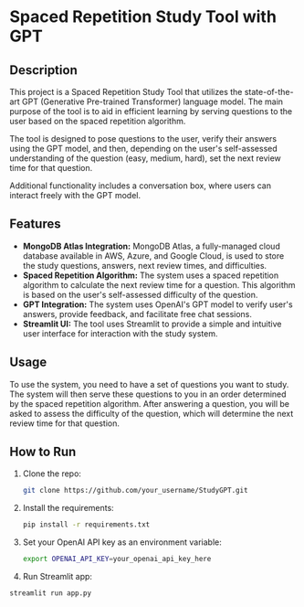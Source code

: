 # Spaced Repetition Study Tool with GPT

## Description

This project is a Spaced Repetition Study Tool that utilizes the state-of-the-art GPT (Generative Pre-trained Transformer) language model. The main purpose of the tool is to aid in efficient learning by serving questions to the user based on the spaced repetition algorithm.

The tool is designed to pose questions to the user, verify their answers using the GPT model, and then, depending on the user's self-assessed understanding of the question (easy, medium, hard), set the next review time for that question.

Additional functionality includes a conversation box, where users can interact freely with the GPT model.

## Features

- **MongoDB Atlas Integration:** MongoDB Atlas, a fully-managed cloud database available in AWS, Azure, and Google Cloud, is used to store the study questions, answers, next review times, and difficulties.
- **Spaced Repetition Algorithm:** The system uses a spaced repetition algorithm to calculate the next review time for a question. This algorithm is based on the user's self-assessed difficulty of the question.
- **GPT Integration:** The system uses OpenAI's GPT model to verify user's answers, provide feedback, and facilitate free chat sessions.
- **Streamlit UI:** The tool uses Streamlit to provide a simple and intuitive user interface for interaction with the study system.

## Usage

To use the system, you need to have a set of questions you want to study. The system will then serve these questions to you in an order determined by the spaced repetition algorithm. After answering a question, you will be asked to assess the difficulty of the question, which will determine the next review time for that question.

## How to Run

1. Clone the repo:
   ```bash
   git clone https://github.com/your_username/StudyGPT.git

2. Install the requirements:
   ```bash
   pip install -r requirements.txt

3. Set your OpenAI API key as an environment variable:
   ```bash
   export OPENAI_API_KEY=your_openai_api_key_here

4. Run Streamlit app:
  ```bash
  streamlit run app.py



